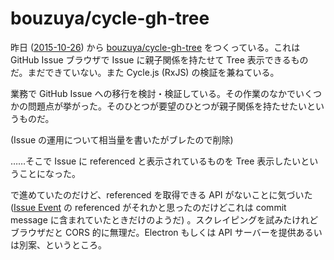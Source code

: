 # bouzuya/cycle-gh-tree

昨日 ([2015-10-26][]) から [bouzuya/cycle-gh-tree][] をつくっている。これは GitHub Issue ブラウザで Issue に親子関係を持たせて Tree 表示できるものだ。まだできていない。また Cycle.js (RxJS) の検証を兼ねている。

業務で GitHub Issue への移行を検討・検証している。その作業のなかでいくつかの問題点が挙がった。そのひとつが要望のひとつが親子関係を持たせたいというものだ。

(Issue の運用について相当量を書いたがブレたので削除)

……そこで Issue に referenced と表示されているものを Tree 表示したいということになった。

で進めていたのだけど、referenced を取得できる API がないことに気づいた ([Issue Event](https://developer.github.com/v3/issues/events/) の referenced がそれかと思ったのだけどこれは commit message に含まれていたときだけのようだ) 。スクレイピングを試みたけれどブラウザだと CORS 的に無理だ。Electron もしくは API サーバーを提供あるいは別案、というところ。

[2015-10-26]: https://blog.bouzuya.net/2015/10/26/
[bouzuya/cycle-gh-tree]: https://github.com/bouzuya/cycle-gh-tree
